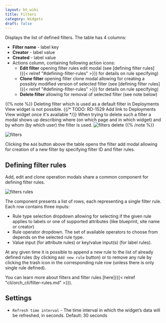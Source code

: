 ```yaml
---
layout: bt_wiki
title: Filters
category: Widgets
draft: false
---
```


Displays the list of defined filters.
The table has 4 columns:

* **Filter name** - label key
* **Creator** - label value
* **Created** - label value
* Actions column, containing following action icons:
  * **Edit filter** opening filter rules edit modal (see [defining filter rules]({{< relref "#defining-filter-rules" >}}) for details on rule specifying)
  * **Clone filter** opening filter clone modal allowing for creating a possibly modified version of selected filter (see [defining filter rules]({{< relref "#defining-filter-rules" >}}) for details on rule specifying)
  * **Delete filter** allowing for removal of selected filter (see note below)

{{% note %}}
Deleting filter which is used as a default filter in Deployments View widget is not possible.
{{/* TODO: RD-1529 Add link to Deployments View widget once it's available */}}
When trying to delete such a filter a modal shows up describing where (on which page and in which widget) and by whom (by which user) the filter is used.
![filters delete]( /images/ui/widgets/filters-delete.png ) 
{{% /note %}}

![filters]( /images/ui/widgets/filters.png )

Clicking the `Add` button above the table opens the filter add modal allowing for creation of a new filter by specifying filter ID and filter rules.

## Defining filter rules

Add, edit and clone operation modals share a common component for defining filter rules.

![filters rules]( /images/ui/widgets/filters-rules.png ) 

The component presents a list of rows, each representing a single filter rule. Each row contains three inputs:
* Rule type selection dropdown allowing for selecting if the given rule applies to labels or one of supported attributes (like blueprint, site name or creator)
* Rule operator dropdown. The set of available operators to choose from depends on the selected rule type.
* Value input (for attribute rules) or key/value input(s) (for label rules). 

At any given time it is possible to append a new rule to the list of already defined rules (by clicking `Add new rule` button) or to remove any rule by clicking the trash icon in the corresponding rule row (unless there is only single rule defined).

You can learn more about filters and filter rules [here]({{< relref "cli/orch_cli/filter-rules.md" >}}).

## Settings

* `Refresh time interval` - The time interval in which the widget’s data will be refreshed, in seconds. Default: 30 seconds
